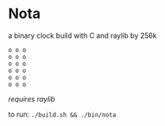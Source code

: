  # Nota
 a binary clock build with C and raylib
 by 256k
 
 ```
o o o
o o o
o o o
o o o
o o o
o o o
```

*requires raylib*

to run:
`./build.sh && ./bin/nota`
